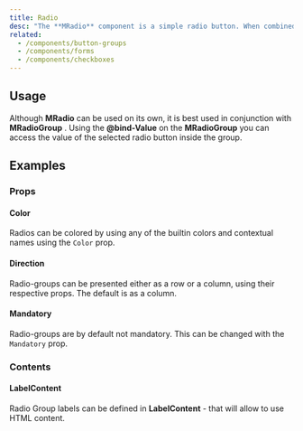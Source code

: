 ```yaml
---
title: Radio
desc: "The **MRadio** component is a simple radio button. When combined with the **MRadioGroup** component you can provide groupable functionality to allow users to select from a predefined set of options."
related:
  - /components/button-groups
  - /components/forms
  - /components/checkboxes
---
```


## Usage

Although **MRadio** can be used on its own, it is best used in conjunction with **MRadioGroup** . Using the **@bind-Value** on the **MRadioGroup** you can access the value of the selected radio button inside the group.

<radio-usage></radio-usage>

## Examples

### Props

#### Color

Radios can be colored by using any of the builtin colors and contextual names using the `Color` prop.

<example file="" />

#### Direction

Radio-groups can be presented either as a row or a column, using their respective props. The default is as a column.

<example file="" />

#### Mandatory

Radio-groups are by default not mandatory. This can be changed with the `Mandatory` prop.

<example file="" />

### Contents

#### LabelContent

Radio Group labels can be defined in **LabelContent** - that will allow to use HTML content.

<example file="" />